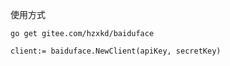 使用方式

```
go get gitee.com/hzxkd/baiduface
```

```golang
client:= baiduface.NewClient(apiKey, secretKey)
```
